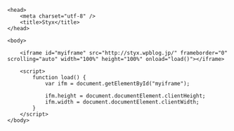 <!DOCTYPE html>
<html>

	<head>
		<meta charset="utf-8" />
		<title>Styx</title>
	</head>

	<body>

		<iframe id="myiframe" src="http://styx.wpblog.jp/" frameborder="0" scrolling="auto" width="100%" height="100%" onload="load()"></iframe>

		<script>
			function load() {
				var ifm = document.getElementById("myiframe");

				ifm.height = document.documentElement.clientHeight;
				ifm.width = document.documentElement.clientWidth;
			}
		</script>
	</body>

</html>
